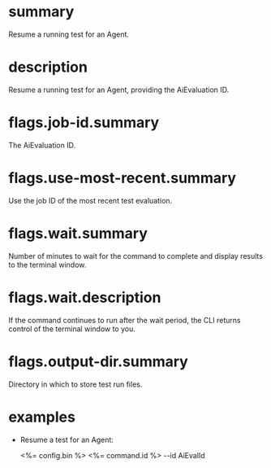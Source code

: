 # summary

Resume a running test for an Agent.

# description

Resume a running test for an Agent, providing the AiEvaluation ID.

# flags.job-id.summary

The AiEvaluation ID.

# flags.use-most-recent.summary

Use the job ID of the most recent test evaluation.

# flags.wait.summary

Number of minutes to wait for the command to complete and display results to the terminal window.

# flags.wait.description

If the command continues to run after the wait period, the CLI returns control of the terminal window to you.

# flags.output-dir.summary

Directory in which to store test run files.

# examples

- Resume a test for an Agent:

  <%= config.bin %> <%= command.id %> --id AiEvalId
